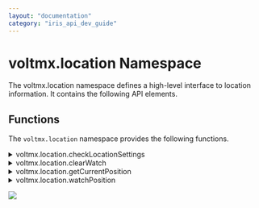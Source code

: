 ```yaml
---
layout: "documentation"
category: "iris_api_dev_guide"
---
```

                            


voltmx.location Namespace
=======================

The voltmx.location namespace defines a high-level interface to location information. It contains the following API elements.

Functions
---------

The `voltmx.location` namespace provides the following functions.


<details close markdown="block"><summary>voltmx.location.checkLocationSettings</summary>

* * *

This API is used to check whether the current location settings on the device meet the desired location accuracy setting specified by the [accuracyMode](#accuracyMode) property.

If the value of the requestModifyLocationSettings parameter is set as false, and if the location settings in the device do not meet the required [accuracyMode](#accuracyMode), the errorCallback is invoked with SETTINGS\_RESOLUTION\_REQUIRED errorCode.

When the errorCallback is invoked with the SETTINGS\_RESOLUTION\_REQUIRED errorCode, you can display a custom dialog box that explains the reason your app needs location access along with the Accept and Decline options. When the user selects Accept on the custom dialog box to enable location, you can invoke the API again with the same accuracyMode and the requestModifyLocationSettings parameter set to true.

Syntax

voltmx.location.checkLocationSettings(params);

Parameters

**params \[Object\] - Mandatory**

Using the params parameter, the user can customize the behavior of the API. It is an object that has the following key-value pairs:

| key | Description |
| --- | --- |
| accuracyMode \[Number\] - Optional | Specifies the accuracy and power requirements to be met while fetching location updates. The default value for accuracyMode is constants.ACCURACY\_HIGH. The possible values for accuracyMode are: **constants.ACCURACY\_HIGH**: Used to request the most accurate locations available. **constants.ACCURACY\_NO\_POWER**: Used to request the best accuracy possible with no additional power consumption. **constants.ACCURACY\_BALANCED\_POWER**: Used to request "block" level accuracy. Block level accuracy is considered to be about 100 meter accuracy. Using a coarse accuracy such as this often consumes less power. **constants.ACCURACY\_LOW\_POWER**: Used to request "city" level accuracy. City level accuracy is considered to be about 10km accuracy. Using a coarse accuracy such as this often consumes less power. |
| requestModifyLocationSettings \[Boolean\] - Optional | When you set this option to true, if the location settings in the device do not meet the required [accuracyMode](#accuracyMode), a system dialog box is automatically invoked that helps the user enable the necessary location settings with a single tap. However, if you invoke the API (with the requestModifyLocationSettings parameter set to true) when the app runs in the background, based on the Android OS version, the dialog box may not appear on a device. Based on the value of [accuracyMode](#accuracyMode), the Android system ensures that the required location settings(such as GPS, WIFI Scanning, Mobile Network/Data) are enabled on the device (based on the Android OS version and the device manufacturer). Based on Android Native behavior on Android 9 (API level 28) or later devices, GPS is automatically turned on (by the Android system) for all the accuracy modes except **constants.ACCURACY\_LOW\_POWER**. |
| onSuccess \[Function\] - Mandatory | The callback function to be executed when the device has the necessary settings enabled for the desired [accuracyMode](#accuracyMode). This callback is invoked even when the user accepts the setting change that is requested with the [requestModifyLocationSettings](#requestModifyLocationSettings) parameter set to true. |
| onFailure \[Function\] - Mandatory | The callback function to be executed when the location settings are not adequate due to various errors as indicated by the **errorCode** argument of this callback. For information on the error codes, refer [Location Settings Error Codes](#LocationErrorCodes). |

Example

{% highlight VoltMx %}function successcallback1() {
    alert("All location settings are satisfied. The client can initialize location requests now.");
}

function errorcallback1(errorCode) {
    if (errorCode == voltmx.location.SETTINGS_RESOLUTION_REQUIRED) {
        alert("Location settings are not satisfied. Call this API again by setting requestModifyLocationSettings value to true then it will show the user a dialog to resolve location settings.");
    } else if (errorCode == voltmx.location.SETTINGS_MODIFICATION_REQUEST_DENIED) {
        alert("The user denied the settings change.");
    }
}
var params = {
    requestModifyLocationSettings: true,
    accuracyMode: constants.ACCURACY_BALANCED_POWER,
    onSuccess: successcallback1,
    onFailure: errorcallback1
};
voltmx.location.checkLocationSettings(params);
{% endhighlight %}

Return Values

None.

Exceptions

Location Settings Error Codes

  
| Error Code | Error Message |
| --- | --- |
| com.location.SETTINGS\_RESOLUTION\_REQUIRED | Indicates that location settings in the device currently do not meet the desired accuracyMode . However, they can be modified by the end-user if requested using requestModifyLocationSettings set to true. |
| com.location.SETTINGS\_CHANGE\_UNAVAILABLE | This indicates Location settings in the device currently do not meet the desired accuracyMode , and we have no way to fix the settings. |
| com.location.SETTINGS\_MODIFICATION\_REQUEST\_DENIED | This indicates that the user was requested to change the settings, but the user denied the settings change request. |
| com.location.GOOGLE\_PLAY\_SERVICES\_UNAVAILABLE | This indicates that Google Play Location services are not available on this device to call this API. |

 

Remarks

*   Ensure that you enable the **Use Google Play Location Services** check box in the **Project Settings** > **Native** > **Android Mobile/Tablet** section.
*   You do not need access to location permissions to use this API.

Platform Availability

Available on Android platform.

* * *

</details>
<details close markdown="block"><summary>voltmx.location.clearWatch</summary> 

* * *

When invoked, the clearWatch first checks the value of the given watchID argument. If this value does not correspond to any previously started watch process, then the method returns immediately without performing any further action. Otherwise, the watch process identified by the watchID argument is stopped immediately and no further callbacks are invoked.

Syntax

voltmx.location.clearWatch(  
    watchID);

Parameters

  
| Function | Description |
| --- | --- |
| _watchID_ \[Number\] - Mandatory | Specifies the number that uniquely identifies the watch. |

Example

{% highlight VoltMx %}voltmx.location.clearWatch(watchID);
{% endhighlight %}

**MVC**

{% highlight VoltMx %}stopWatchingPosition: function() {
    try {
        voltmx.location.clearWatch(this.watchID); // clears/stops watching position of the user which was being monitored using watchPosition API
        alert("Cleared !");
    } catch (exception) {
        alert(exception);
    }

    /* Please see example of clearWatch() in "frmTrackingUserLocation" Form of [sample app](http://docs.voltmx.com/voltmxlibrary/iris/zip/sampleapps/LocationApp.zip) */
}
{% endhighlight %}

Free Form

{% highlight VoltMx %}function stopWatchingPosition () {
  try{
    voltmx.location.clearWatch(watchID); // clears/stops watching position of the user which was being monitored using watchPosition API
    alert("Cleared !");
  }catch(exception){
    alert(exception);
  }
}
{% endhighlight %}

Return Values

None.

Exceptions

LocationError

Error

Platform Availability

Available on all platforms except Desktop Web.

* * *

</details>
<details close markdown="block"><summary>voltmx.location.getCurrentPosition</summary> 

* * *

Using the getCurrentPostion function, you can get the current location of the device.

Syntax

voltmx.location.getCurrentPosition(  
    successcallback,  
    errorcallback,  
    positionoptions)

Parameters

**successcallback \[Function\] - Mandatory**

The successcallback function specifies the callback function that must be executed when the API call is successful. The signature of the callback function is successcallback(position) where, **position** contains the coordinates of the geo-location that are created and returned by the API. It is an object that contains certain key-value pairs.

> coords \[Object\] - Coordinates that has the following key-value pairs:
> 
>   
> | key | Description |
> | --- | --- |
> | latitude \[Number\] | Latitude in decimal degrees. |
> | longitude \[Number\] | Longitude in decimal degrees. |
> | altitude \[Number\] | Height of the location in meters above the ellipsoid. |
> | accuracy \[Number\] | Accuracy level of the latitude and longitude coordinates in meters. |
> | altitudeaccuracy \[Number\] | Accuracy level of the altitude coordinate in meters. |
> | heading \[Number\] | Direction of travel, specified in degrees counting clockwise relative to the true north. |
> | speeding \[Number\] | Current ground speed of the device, specified in meters per second. |
> | timestamp \[Number\] | Represents the time when the Position object was acquired. |

**errorcallback \[Function\] - Optional**

The errorcallback function specifies the callback function that must be executed when the API call fails. The callback function has the following signature:

errorcallback(positionerror)- positionerror is an object that has the following key-value pairs:

  
| key | Description |
| --- | --- |
| code \[Number\] | error code. |
| message \[String\] | error message. |

For more information on the Error codes and messages, refer [error code](#ErrorCode).

**positionoptions \[Object\] - Optional**

Using the positionoptions parameter, the user can customize the retrieval of the geolocation. It is an object that has the following key-value pairs:

  
| key | Description |
| --- | --- |
| accuracyMode \[Number\] | Specifies the accuracy and power requirements to be met while fetching the device location. The default value for accuracyMode is constants.ACCURACY\_BALANCED\_POWER.<br/><br/>**_Note:_** This property is only available on the Android platform. Ensure that you set the value of the [enableHighAccuracy](#enableHighAccuracy) property to **false**.<br/><br/>The possible values for accuracyMode are:<br/><br/>**constants.ACCURACY\_HIGH**: Used to request the most accurate locations available.<br/>**constants.ACCURACY\_NO\_POWER**: Used to request the best accuracy possible with no additional power consumption.<br/>**constants.ACCURACY\_BALANCED\_POWER**: Used to request "block" level accuracy. Block level accuracy is considered to be about 100 meter accuracy. Using a coarse accuracy such as this often consumes less power.<br/>**constants.ACCURACY\_LOW\_POWER**: Used to request "city" level accuracy. City level accuracy is considered to be about 10km accuracy. Using a coarse accuracy such as this often consumes less power. <br/><br/> **_Important:_** Ensure that you enable the **Use Google Play Location Services** check box in the **Project Settings** > **Native** > **Android Mobile/Tablet** section. |
| getActiveLocation | Set to `true` to get the current location fix on the device. When you use this property, active location computation is caused in the device. This property returns a single fresh location if the device location can be determined within a reasonable time period (tens of seconds). If the device location is not determined within a reasonable time period, the property returns a Null value.<br/><br/>This property may return locations that are a few seconds old, but does not return much older locations. Therefore, this property is suitable for foreground apps that require a single fresh current location.<br/><br/>If you invoke the API (with the getActiveLocation parameter set to true) when the app runs in the background, the API call is throttled under the background location limits. Therefore, the API call may often return Null locations (values) for apps that run in the background.<br/><br/>**_Important:_** Ensure that you enable the Use Google Play Location Services check box in the Project Settings > Native > Android Mobile/Tablet section.<br/><br/>**_Note:_** This property is only available on the Android platform. |
| enableHighAccuracy \[Boolean\] | Provides a hint to the implementation in order to receive the best possible result. |
| maximumAge \[Number\] | Indicates the application to accept a cached position whose age is no greater than the specified time in milliseconds. |
| minimumTime \[Number\] | Indicates the desired interval for active location updates in milliseconds. > **_Note:_** This property is only available on the Android platform. |
| requestModifyLocationSettings \[Boolean\] | When you set this parameter to true, if the app cannot fetch the device location due to inadequate location settings on the device, the system automatically invokes a dialog box that helps the user enable the necessary location settings with a single tap. However, if you invoke the API (with the requestModifyLocationSettings parameter set to true) when the app runs in the background, based on the Android OS version, the dialog box may not appear on a device. Based on the values of [enableHighAccuracy](#enableHighAccuracy) or [accuracyMode](#accuracyMode), the Android system ensures that the required location settings(such as GPS, WIFI Scanning, Mobile Network/Data) are enabled on the device (based on the Android OS version and the device manufacturer). Based on Android Native behavior on Android 9 (API level 28) or later devices, GPS is automatically turned on (by the Android system) for all the accuracy modes except **constants.ACCURACY\_LOW\_POWER**<br/><br/>**_Important:_** Ensure that you enable the **Use Google Play Location Services** check box in the **Project Settings** > **Native** > **Android Mobile/Tablet** section.<br/><br/>**_Note:_** This property is only available on the Android platform. |
| requireBackgroundAccess \[Boolean\] | Set to `true` to fetch the device location updates even when the app is running in the background. If the value is set to `false` (or not specified), to conserve battery power, the app automatically de-registers itself from fetching the device location when the app moves to the background. The app will automatically re-register itself to get location updates when the app moves to the foreground. In apps that use Target SDK version 29 (and later), you must add the ACCESS\_BACKGROUND\_LOCATION permission in the Android Manifest file to get location updates in the background.<br/><br/>**_Note:_** This property is only available on the Android platform. |
| timeout \[Number\] | Denotes the maximum length of time in milliseconds that is allowed to pass from the call. |
| useBestProvider | Set to `true` to improve the reliability of calls to this function on Android devices. Omitting this option on Android could cause calls to this function to have intermittent timeouts. |
 

Example

{% highlight VoltMx %}/******************************************************************
 *	Name   : getCurrentPosition function
 *	Author  : VoltMX
 *	Purpose : This function helps to get the current location
 *******************************************************************/
function getPosition() {
    var positionoptions = {
        timeout: 15000
    }; // 15 secs 
    voltmx.location.getCurrentPosition(successcallback, errorcallback, positionoptions);
}

// Callback that is executed on success of getCurrentPosition function.
function successcallback(position) {
    var geoPosition = "Latitude: " + position.coords.latitude;
    geoPosition = geoPosition + " Longitude: " + position.coords.longitude;
    geoPosition = geoPosition + " Altitude: " + position.coords.altitude;
    geoPosition = geoPosition + " Accuracy: " + position.coords.accuracy;
    geoPosition = geoPosition + " Altitude Accuracy: " + position.coords.altitudeAccuracy;
    geoPosition = geoPosition + " Heading: " + position.coords.heading;
    geoPosition = geoPosition + " Speeding: " + position.coords.speeding;
    geoPosition = geoPosition + " Timestamp: " + position.timestamp;
    alert(geoPosition);
}

// Callback that is executed on error of getCurrentPosition function.
function errorcallback(positionerror) {
    var errorMesg = "Error code: " + positionerror.code;
    errorMesg = errorMesg + " message: " + positionerror.message;
    alert(errorMesg);
}
{% endhighlight %}

MVC Example

{% highlight VoltMx %}currentPositionSuccessCallback: function(position) {
    /* 
  //  position object will have the below properties .
         latitude = position.coords.latitude 
         longitude = position.coords.longitude
         altitude = position.coords.altitude
         atitudeAccuracy = position.coords.altitudeAccuracy
         heading = position.coords.heading
         speeding = position.coords.speeding
         timestamp = position.timestamp
    */
    alert(JSON.stringify(position));
    /* use the position depending on the use case ,some of the use cases are listed below .    
	1. Get the nearby events(like ATMs, Restaurants …etc.)  based on the user current location
	2. In a tracking-based scenario ,use as an initial position of the user .
	*/

},
currentPositionFailureCallback: function(error) {
    alert(JSON.stringify(error));
},
getCurrentPositionOfDevice: function() {
    var options = {};
    options.enableHighAccuracy = true; //  uses provider that gets accurate location
    options.timeout = 10000; // timeout in milliseconds  
    options.requireBackgroundAccess  = true; // gets the location updates in the background as well
    voltmx.location.getCurrentPosition(this.currentPositionSuccessCallback, this.currentPositionFailureCallback, options);
}

/* Please see example of getCurrentPosition() in "frmTrackingUserLocation" Form of [sample app](http://docs.voltmx.com/voltmxlibrary/iris/zip/sampleapps/LocationApp.zip)*/
{% endhighlight %}

Free form Example

{% highlight VoltMx %}function currentPositionSuccessCallback(position) {
  /* 
	// position object will have the below properties .
   	latitute = position.coords.latitude
    longitude = position.coords.longitude
    altitude = position.coords.altitude
    atitudeAccuracy = position.coords.altitudeAccuracy
    heading = position.coords.heading
    speeding = position.coords.speeding
    timestamp = position.timestamp
	*/
  alert(JSON.stringify(position));
  /* use the position depending on the use case ,some of the use cases are listed below .    
	1. Get the nearby events(like ATMs, Restaurants …etc.)  based on the user current location
	2. In a tracking-based scenario ,use as an initial position of the user .
	*/

}

function currentPositionFailureCallback(error) {
  alert(JSON.stringify(error));
}

function getCurrentPositionOfDevice () {
  var options = {};
  options.enableHighAccuracy = true; 
  options.timeout = 10000; // timeout in milli seconds      
  options.requireBackgroundAccess  = true; // gets the location updates in the background as well
  voltmx.location.getCurrentPosition(currentPositionSuccessCallback, currentPositionFailureCallback, options);
}
{% endhighlight %}

Return Values

None

Exceptions

LocationError

Error Code

| Error Code | Error Message |
| --- | --- |
| 1 | PERMISSION\_DENIED |
| 2 | POSITION\_UNAVAILABLE |
| 3 | TIMEOUT |

 

Android-specific Error Codes

| Error Code | Error Message | Description |
| --- | --- | --- |
| 4 | Missing android.permission.ACCESS\_BACKGROUND\_LOCATION permission in AndroidManifest.xml | The developer has missed adding the android.permission.ACCESS\_BACKGROUND\_LOCATION permission in the AndroidManifest.xml |
| 5 | BACKGROUND\_PERMISSION\_DENIED | The end-user has selected ”Allow only while the app is in use" instead of “Allow all the time” option on devices that run on Android 9 (and later). |
| 6 | Permission Denied for <PermissionName> with Don't Ask Again | The user has denied permission with the Don't ask again or Never ask again option. |

  

Remarks

This API takes up to three arguments. When invoked, the API returns and asynchronously attempts to obtain the current location of the device. The app on which this API is used must contain [runtime permission](runtime_permissions.html) from the end-user to obtain the current location of the device. If the API is invoked without obtaining the permission, device native platforms automatically display a system permission dialog box with **Allow** and **Deny** options. The end-user can grant permission to get the current location.

>**_Note:_** When you test your application with Live Preview, the system permission dialog appears as expected. However, for published SPA and Desktop Web applications, the dialog box appears only when the application URL uses the https protocol. If the URL uses http, the dialog box does not appear, and location APIs will not work.

In Android apps that use Target SDK version 29 (and later), and the **requireBackgroundAccess** property is enabled, you must manually add the `ACCESS_BACKGROUND_LOCATION` permission in the Android Manifest file to get location updates in the background.

For Android Channel apps, the following permissions are required.

- ACCESS_FINE_LOCATION

- ACCESS_COARSE_LOCATION

In Project settings -> Native -> Android Mobile/Tablet, make these two changes.

- Check "Use Google Play Location Services".
- Add the permission tag under manifest tag <uses-permission android:name="android.permission.ACCESS_BACKGROUND_LOCATION" />

For more details on these permissions, see https://developer.android.com/training/location/permissions.

If the end-user taps the **Allow** option, the attempt is successful, the successCallback is invoked (i.e. the handleEvent operation must be called on the callback object) with a new Position object, reflecting the current location of the device. If the attempt fails, the errorCallback is invoked with a new PositionError object, reflecting the reason for the failure. This is applicable only for Android and iOS platforms.

If the end-user taps the **Deny** option, the **errorcallback** is invoked with the **PERMISSON\_DENIED** error code and error message.

> **_Note:_** Runtime permissions are applicable only on iOS and Android platforms

Platform Availability

Available on all platforms except prior to IE8 releases.

* * *

</details>
<details close markdown="block"><summary>voltmx.location.watchPosition</summary> 

* * *

Using the watchPosition function, you can set callbacks that report the device's position.

Syntax

voltmx.location.watchPosition(  
    successcallback,  
    errorcallback,  
    positionoptions)

Parameters

**successcallback \[Function\] - Mandatory**

The successcallback function specifies the callback function that must be executed when the API call is successful. The signature of the callback function is successcallback(position) where, **position** contains the coordinates of the geo-location that are created and returned by the API. It is an object that contains certain key-value pairs.

> coords \[Object\] - Coordinates that has the following key-value pairs:
> 
>   
> | key | Description |
> | --- | --- |
> | latitude \[Number\] | Latitude in decimal degrees. |
> | longitude \[Number\] | Longitude in decimal degrees. |
> | altitude \[Number\] | Height of the location in meters above the ellipsoid. |
> | accuracy \[Number\] | Accuracy level of the latitude and longitude coordinates in meters. |
> | altitudeaccuracy \[Number\] | Accuracy level of the altitude coordinate in meters. |
> | heading \[Number\] | Direction of travel, specified in degrees counting clockwise relative to the true north. |
> | speeding \[Number\] | Current ground speed of the device, specified in meters per second. |
> | timestamp \[Number\] | Represents the time when the Position object was acquired. |

**errorcallback \[Function\] - Optional**

The errorcallback function specifies the callback function that must be executed when the API call fails. The callback function has the following signature:

errorcallback(positionerror)- positionerror is an object that has the following key-value pairs:

  
| key | Description |
| --- | --- |
| code \[Number\] | error code. |
| message \[String\] | error message. |

For more information on the Error codes and messages, refer [error code](#Error_Code).

**positionoptions \[Object\] - Optional**

Using the positionoptions parameter, the user can customize the retrieval of the geolocation. It is an object that has the following key-value pairs:

  
| key | Description |
| --- | --- |
| accuracyMode \[Number\] | Specifies the accuracy and power requirements to be met while fetching location updates. The default value for accuracyMode is constants.ACCURACY\_BALANCED\_POWER.
**_Note:_** This property is only available on the Android platform. Ensure that you set the value of the [enableHighAccuracy](#enableHighAccuracy1) property to **false**.
The possible values for accuracyMode are: **constants.ACCURACY\_HIGH**: Used to request the most accurate locations available. **constants.ACCURACY\_NO\_POWER**: Used to request the best accuracy possible with no additional power consumption. **constants.ACCURACY\_BALANCED\_POWER**: Used to request "block" level accuracy. Block level accuracy is considered to be about 100 meter accuracy. Using a coarse accuracy such as this often consumes less power. **constants.ACCURACY\_LOW\_POWER**: Used to request "city" level accuracy. City level accuracy is considered to be about 10km accuracy. Using a coarse accuracy such as this often consumes less power. > **_Important:_** Ensure that you enable the **Use Google Play Location Services** check box in the **Project Settings** > **Native** > **Android Mobile/Tablet** section. |
| enableHighAccuracy \[Boolean\] | Provides a hint to the implementation in order to receive the best possible result. |
| fastestInterval \[Number\] | Sets the fastest interval for location updates in milliseconds. The fastestInterval key controls the rate at which your application will receive location updates, which might be faster than minimumTime in some cases.This happens when other apps fetch location updates and the current app receives them passively to save power. > **_Note:_** This property is only available on the Android platform. The rate at which the app receives the fastest update will not be less than the value specified for the fastestInterval property. The value for the fastestInterval must be more than zero and less than the value of minimumTime (i.e, 0 < fastestInterval <= minimumTime). If you do not set the value for fastestInterval, the value of minimumTime is set, by default. > **_Note:_** Ensure that you have enabled the **Use Google Play Location Services** checkbox in the **Project Settings** > **Native** > **Android** section of VoltMX Iris. |
| improveBGLocationUpdateFrequency \[Boolean\] | Set the property to `true` to receive location updates with a better frequency in the background. This approach specifically helps when the app goes into Doze mode when it is running in the background. However, there might be a decrease in fetching location updates when the app runs in the foreground with the value of the improveBGLocationUpdateFrequency parameter set to **true**. This is a behavioral issue that occurs as the underlying Android APIs for receiving better foreground and background updates are different. You must de-register from the existing location listener and register again with a value configured for the improveBGLocationUpdateFrequency parameter. Set the value of the parameter to **true** if your app runs in the background, and **false** if your app runs in the foreground. While determining if the app runs in the foreground or background, you must take the following factors into consideration: Determine whether the app is running in the foreground or background by using the **onforeground** and **onbackground** callbacks of the [voltmx.application.setApplicationCallbacks](voltmx.application_functions.html#setappli) API. When you start a foreground service by using the [voltmx.application.startForegroundService](voltmx.application_functions.html#StartForeground) API (or from a third-party library), the OS treats the application as if it runs in the foreground, even when the user moves the app to the background.

> **_Note:_** This property is only available on the Android platform. Ensure that you enable the **Use Google Play Location Services** check box in the **Project Settings** > **Native** > **Android Mobile/Tablet** section.

If your app follows the best practices recommended by Android, the app must not request for background location updates without notifying the user. Therefore, you must set the value of the requireBackgroundAccess parameter to `true` and display a notification to the user by using a foreground service (instead of using the improveBGLocationUpdateFrequency parameter). The notification must imply that the app fetches location updates even when it runs in the background. In Android apps that use Target SDK version 29 (and later), to get location updates in the background, you must set the value of the `locationListenerType` property to `always` or `background` in the **androidbuild.properties** file to automatically add necessary AndroidManifest entries. |
| maximumAge \[Number\] | Indicates the application to accept a cached position whose age is no greater than the specified time in milliseconds. |
| minimumDistance \[Number\] | Minimum distance in meters between location updates. |
| minimumTime \[Number\] | Minimum time in milliseconds between location updates. |
| requestModifyLocationSettings \[Boolean\] | When you set this parameter to true, if the app cannot fetch location updates due to inadequate location settings on the device, the system automatically invokes a dialog box that helps the user enable the necessary location settings with a single tap. However, if you invoke the API (with the requestModifyLocationSettings parameter set to true) when the app runs in the background, based on the Android OS version, the dialog box may not appear on a device. Based on the values of [enableHighAccuracy](#enableHighAccuracy) or [accuracyMode](#accuracyMode), the Android system ensures that the required location settings(such as GPS, WIFI Scanning, Mobile Network/Data) are enabled on the device (based on the Android OS version and the device manufacturer). Based on Android Native behavior on Android 9 (API level 28) or later devices, GPS is automatically turned on (by the Android system) for all the accuracy modes except **constants.ACCURACY\_LOW\_POWER**. > **_Important:_** Ensure that you enable the **Use Google Play Location Services** check box in the **Project Settings** > **Native** > **Android Mobile/Tablet** section. > **_Note:_** This property is only available on the Android platform. |
| requireBackgroundAccess \[Boolean\] | Set to `true` to fetch the device location updates even when the app is running in the background. If the value is set to `false` (or not specified), to conserve battery power, the app automatically de-registers itself from fetching location updates when the app moves to the background. The app will automatically re-register itself to get location updates when the app moves to the foreground. In order to continue receiving location updates (when a user moves the app to the background), invoke the [voltmx.application.startForegroundService](voltmx.application_functions.html#StartForeground) API to start a Foreground Service that displays a notification to the user. The notification must contain information that states that the app has access to the device location while it runs in the background. When you start a foreground service by using the [voltmx.application.startForegroundService](voltmx.application_functions.html#StartForeground) API (or from a third-party library), the application is treated as if it runs in the foreground, even when the user moves the app to the background. The app will continue to receive periodic location updates with the same frequency as that of an app running in the foreground. When a user interacts with the app, you can use the [voltmx.application.stopForegroundService](voltmx.application_functions.html#stopForeground) API to stop the foreground service and clear the notification. Determine whether the app is running in the foreground or background by using the **onforeground** and **onbackground** callbacks of the [voltmx.application.setApplicationCallbacks](voltmx.application_functions.html#setappli) API. In apps that use Target SDK version 29 (and later), you must add the ACCESS\_BACKGROUND\_LOCATION permission in the Android Manifest file to get location updates in the background. > **_Note:_** This property is only available on the Android platform. |
| timeout \[Number\] | Denotes the maximum length of time in milliseconds that is allowed to pass from the call. |

 

Return Values

| Return Value | Description |
| --- | --- |
| watchID \[Number\] | Returns a number that denotes the unique ID of the watch operation. |

 

Example

{% highlight VoltMx %}function successcallback1(position) {
    lblTest.text = "working with watchPosition success full call back";
    var geoPosition = "Latitude: " + position.coords.latitude;
    geoPosition = geoPosition + " Longitude: " + position.coords.longitude;
    geoPosition = geoPosition + " Altitude: " + position.coords.altitude;
    geoPosition = geoPosition + " Accuracy: " + position.coords.accuracy;
    geoPosition = geoPosition + " Altitude Accuracy: " + position.coords.altitudeAccuracy;
    geoPosition = geoPosition + " Heading: " + position.coords.heading;
    geoPosition = geoPosition + " Speeding: " + position.coords.speeding;
    geoPosition = geoPosition + " Timestamp: " + position.timestamp;
    alert(geoPosition);
}

function errorcallback1(positionerror) {
    lblTest.text = "working with watchPosition err call back";
    var errorMesg = "Error code: " + positionerror.code;
    errorMesg = errorMesg + " message: " + positionerror.message;
    alert(errorMesg);
}
var positionoptions = {
    maximumAge: 3000,
    minimumDistance: 5,
    minimumTime: 5000
};
watchID = voltmx.location.watchPosition(successcallback1, errorcallback1, positionoptions);


{% endhighlight %}

MVC Example

{% highlight VoltMx %}watchID: null,
  watchPositionSuccessCallback: function(position) {
    /* 
    // position object will have the below properties .
      	latitute = position.coords.latitude
       longitude = position.coords.longitude
       altitude = position.coords.altitude
       atitudeAccuracy = position.coords.altitudeAccuracy
       heading = position.coords.heading
       speeding = position.coords.speeding
       timestamp = position.timestamp
     */
    alert(JSON.stringify(position));
  },
  watchPositionFailureCallback: function(error) {
    alert(JSON.stringify(error));
  },
  watchPositionOfDevice: function() {
    var self = this;
    var options = {};
    options.maximumAge = 1000;
    options.minimumTime = 2000; // time in milli seconds
    options.minimumDistance = 2; // distance in meters   
    options.requireBackgroundAccess  = true; // gets the location updates in the background as well
    this.watchID = voltmx.location.watchPosition(this.watchPositionSuccessCallback,this.watchPositionFailureCallback, options);
    /* Use-Cases:
	In tracking-based scenarios, the watchPosition() API can be used to 
    monitor a position
	*/
	
	/*Please see example of watchPosition() in "frmTrackingUserLocation" Form of [sample app](http://docs.voltmx.com/voltmxlibrary/iris/zip/sampleapps/LocationApp.zip)*/
  }
  
{% endhighlight %}

Free Form Example

{% highlight VoltMx %}watchID = null;

function watchPositionSuccessCallback(position) {
    /* 
        // position object will have the below properties .
       latitute = position.coords.latitude
       longitude = position.coords.longitude
       altitude = position.coords.altitude
       atitudeAccuracy = position.coords.altitudeAccuracy
       heading = position.coords.heading
       speeding = position.coords.speeding
       timestamp = position.timestamp
       */

    alert(JSON.stringify(position));
}

function watchPositionFailureCallback(error) {
    alert(JSON.stringify(error));
}

function watchPositionOfDevice() {
    var self = this;
    var options = {};
    options.maximumAge = 1000; // use cached position if exists in mentioned time(in milliseconds)
    options.minimumTime = 2000; // time criteria for location updates
    options.minimumDistance = 2; // distance criteria for location updates   
    options.requireBackgroundAccess  = true; // gets the location updates in the background as well
    watchID = voltmx.location.watchPosition(watchPositionSuccessCallback, watchPositionFailureCallback, options);
}
{% endhighlight %}

Exceptions

LocationError

Error Code

| Error Code | Error Message |
| --- | --- |
| 1 | PERMISSION\_DENIED |
| 2 | POSITION\_UNAVAILABLE |
| 3 | TIMEOUT |

 

Android-specific Error Codes

| Error Code | Error Message | Description |
| --- | --- | --- |
| 4 | Missing android.permission.ACCESS\_BACKGROUND\_LOCATION permission in AndroidManifest.xml | The developer has missed adding the android.permission.ACCESS\_BACKGROUND\_LOCATION permission in the AndroidManifest.xml |
| 5 | BACKGROUND\_PERMISSION\_DENIED | The end-user has selected ”Allow only while the app is in use" instead of “Allow all the time” option on devices that run on Android 9 (and later). |
| 6 | Permission Denied for <PermissionName> with Don't Ask Again | The user has denied permission with the Don't ask again or Never ask again option. |

  

Remarks

The behavior of this function depends on the underlying hardware platform. For example, if your app is running on Android and you set minimumTime and minimumDistance to their minimum possible values, the callback function in the _successcallback_ parameter will not be called, as per the [Android documentation](https://developers.google.com/android/reference/com/google/android/gms/location/LocationRequest#setInterval(long)).

This API takes one, two, or three arguments. When invoked, it must immediately return a number that uniquely identifies a watch operation and then asynchronously start the watch operation. This operation first attempts to obtain the current location of the device. Your app needs [runtime permission](runtime_permissions.html) from the end-user to obtain the current location of the device. If you call the API without obtaining the permission, platforms automatically pops up a system permission dialog box with **Allow** and **Deny** options, asking the end-user to grant permission to get the current location.

In Android apps that use Target SDK version 29 (and later), and the **requireBackgroundAccess** property is enabled, you must manually add the `ACCESS_BACKGROUND_LOCATION` permission in the Android Manifest file to get location updates in the background.

If the end-user taps the **Allow** option, the attempt is successful, the succesCallback is invoked (i.e. the handleEvent operation must be called on the callback object) with a new Position object, reflecting the current location of the device. If the attempt fails, the errorCallback is invoked with a new PositionError object, reflecting the reason for the failure.

If the end-user taps the **Deny** option, the errorcallback in invoked with the **PERMISSON\_DENIED** error code and error message.

> **_Note:_** The runtime permissions are applicable only in the iOS and Android platforms.

The watch operation continues to monitor the position of the device and invokes the appropriate callback every time this position changes. The watch operation continues until the clearwatch method is called with the corresponding identifier.

Platform Availability

Available on all platforms except Desktop Web, IE8 and prior to IE8 releases.

* * *

</details>

![](resources/prettify/onload.png)
